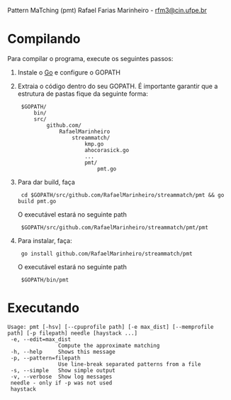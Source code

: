 Pattern MaTching (pmt)
Rafael Farias Marinheiro - rfm3@cin.ufpe.br

# Compilando

Para compilar o programa, execute os seguintes passos:

1. Instale o [Go](https://golang.org/doc/install) e configure o GOPATH
2. Extraia o código dentro do seu GOPATH. É importante garantir que a estrutura de pastas fique da seguinte forma:


		$GOPATH/
			bin/
			src/
				github.com/
					RafaelMarinheiro
						streammatch/
							kmp.go
							ahocorasick.go
							...
							pmt/
								pmt.go


3. Para dar build, faça

		cd $GOPATH/src/github.com/RafaelMarinheiro/streammatch/pmt && go build pmt.go

	O executável estará no seguinte path 
	
		$GOPATH/src/github.com/RafaelMarinheiro/streammatch/pmt/pmt

4. Para instalar, faça:
	
		go install github.com/RafaelMarinheiro/streammatch/pmt

	O executável estará no seguinte path

		$GOPATH/bin/pmt

# Executando

	Usage: pmt [-hsv] [--cpuprofile path] [-e max_dist] [--memprofile path] [-p filepath] needle [haystack ...]
	 -e, --edit=max_dist
	                Compute the approximate matching
	 -h, --help     Shows this message
	 -p, --pattern=filepath
	                Use line-break separated patterns from a file
	 -s, --simple   Show simple output
	 -v, --verbose  Show log messages
	 needle - only if -p was not used
	 haystack